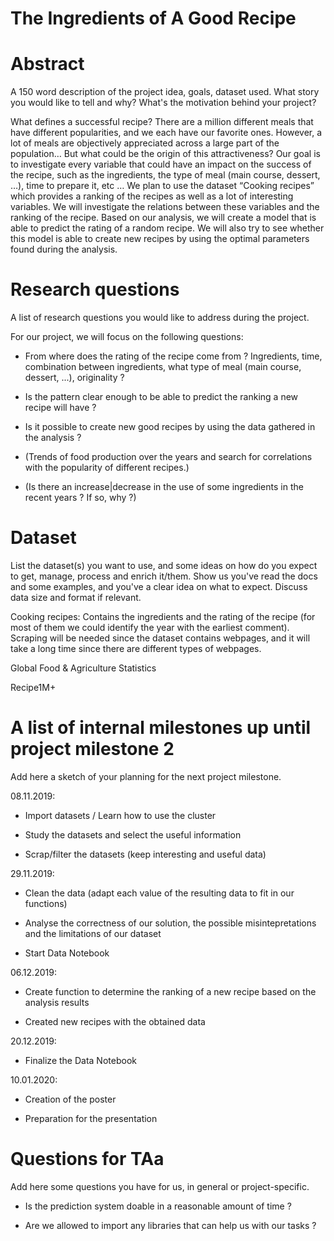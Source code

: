# The Ingredients of A Good Recipe

# Abstract
A 150 word description of the project idea, goals, dataset used. What story you would like to tell and why? What's the motivation behind your project?

What defines a successful recipe? There are a million different meals that have different popularities, and we each have our favorite ones. However, a lot of meals are objectively appreciated across a large part of the population… But what could be the origin of this attractiveness? Our goal is to investigate every variable that could have an impact on the success of the recipe, such as the ingredients, the type of meal (main course, dessert, …), time to prepare it, etc … We plan to use the dataset “Cooking recipes” which provides a ranking of the recipes as well as a lot of interesting variables. We will investigate the relations between these variables and the ranking of the recipe. Based on our analysis, we will create a model that is able to predict the rating of a random recipe. We will also try to see whether this model is able to create new recipes by using the optimal parameters found during the analysis.



# Research questions
A list of research questions you would like to address during the project.

For our project, we will focus on the following questions:

- From where does the rating of the recipe come from ? Ingredients, time, combination between ingredients, what type of meal (main course, dessert, ...), originality ?

- Is the pattern clear enough to be able to predict the ranking a new recipe will have ? 

- Is it possible to create new good recipes by using the data gathered in the analysis ?

- (Trends of food production over the years and search for correlations with the popularity of different recipes.)

- (Is there an increase|decrease in the use of some ingredients in the recent years ? If so, why ?)





# Dataset
List the dataset(s) you want to use, and some ideas on how do you expect to get, manage, process and enrich it/them. Show us you've read the docs and some examples, and you've a clear idea on what to expect. Discuss data size and format if relevant.

Cooking recipes: Contains the ingredients and the rating of the recipe (for most of them we could identify the year with the earliest comment). Scraping will be needed since the dataset contains webpages, and it will take a long time since there are different types of webpages.

Global Food & Agriculture Statistics

Recipe1M+



# A list of internal milestones up until project milestone 2
Add here a sketch of your planning for the next project milestone.

08.11.2019: 

- Import datasets / Learn how to use the cluster

- Study the datasets and select the useful information

- Scrap/filter the datasets (keep interesting and useful data)

29.11.2019:

- Clean the data (adapt each value of the resulting data to fit in our functions)

- Analyse the correctness of our solution, the possible misintepretations and the limitations of our dataset

- Start Data Notebook

06.12.2019: 

- Create function to determine the ranking of a new recipe based on the analysis results

- Created new recipes with the obtained data

20.12.2019:

- Finalize the Data Notebook

10.01.2020:

- Creation of the poster

- Preparation for the presentation


# Questions for TAa
Add here some questions you have for us, in general or project-specific.
- Is the prediction system doable in a reasonable amount of time ? 

- Are we allowed to import any libraries that can help us with our tasks ?
